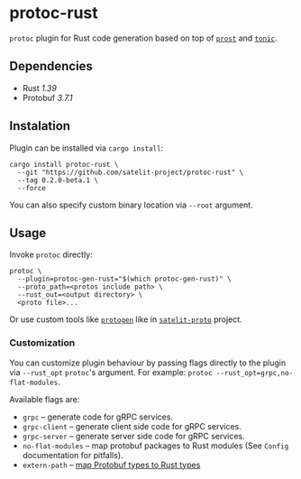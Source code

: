 # protoc-rust

`protoc` plugin for Rust code generation based on top of
[`prost`](https://github.com/danburkert/prost) and
[`tonic`](https://github.com/hyperium/tonic).

## Dependencies

- Rust _1.39_
- Protobuf _3.7.1_

## Instalation

Plugin can be installed via `cargo install`: 

```
cargo install protoc-rust \
  --git "https://github.com/satelit-project/protoc-rust" \
  --tag 0.2.0-beta.1 \
  --force
```

You can also specify custom binary location via `--root` argument.

## Usage

Invoke `protoc` directly:

```
protoc \
  --plugin=protoc-gen-rust="$(which protoc-gen-rust)" \
  --proto_path=<protos include path> \
  --rust_out=<output directory> \
  <proto file>...
```

Or use custom tools like [`protogen`](https://github.com/satelit-project/protogen) like in [`satelit-proto`](https://github.com/satelit-project/satelit-proto) project.

### Customization

You can customize plugin behaviour by passing flags directly to the
plugin via `--rust_opt` `protoc`'s argument. For example: `protoc
--rust_opt=grpc,no-flat-modules`.

Available flags are:

* `grpc` – generate code for gRPC services.
* `grpc-client` – generate client side code for gRPC services.
* `grpc-server` – generate server side code for gRPC services.
* `no-flat-modules` – map protobuf packages to Rust modules (See
  `Config` documentation for pitfalls).
* `extern-path` – [map Protobuf types to Rust types](https://docs.rs/prost-build/0.5.0/prost_build/struct.Config.html#method.extern_path)
